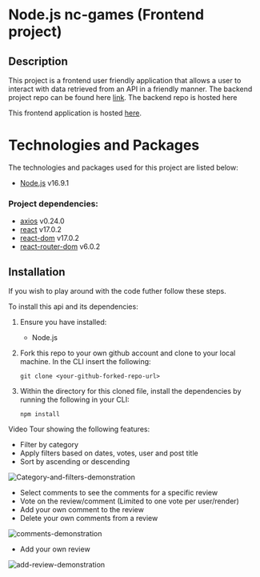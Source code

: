 # Node.js nc-games (Frontend project)

## Description

This project is a frontend user friendly application that allows a user to interact with data retrieved from an API in a friendly manner. The backend project repo can be found here [link](https://github.com/WillWatkins/JS-Backend-project). The backend repo is hosted here

This frontend application is hosted [here](https://will-js-front-end-project.netlify.app/).

# Technologies and Packages

The technologies and packages used for this project are listed below:

- [Node.js](https://nodejs.org/en/) v16.9.1

### Project dependencies:

- [axios](https://www.npmjs.com/package/axios) v0.24.0
- [react](https://reactjs.org) v17.0.2
- [react-dom](https://reactjs.org/docs/react-dom.html) v17.0.2
- [react-router-dom](https://v5.reactrouter.com/web/guides/quick-start) v6.0.2

## Installation

If you wish to play around with the code futher follow these steps.

To install this api and its dependencies:

1.  Ensure you have installed:
    - Node.js
2.  Fork this repo to your own github account and clone to your local machine. In the CLI insert the following:

        git clone <your-github-forked-repo-url>

3.  Within the directory for this cloned file, install the dependencies by running the following in your CLI:

        npm install

Video Tour showing the following features:

- Filter by category
- Apply filters based on dates, votes, user and post title
- Sort by ascending or descending

![Category-and-filters-demonstration](https://github.com/WillWatkins/front-end-project/blob/main/gifs/catgegoryFilters.gif)

- Select comments to see the comments for a specific review
- Vote on the review/comment (Limited to one vote per user/render)
- Add your own comment to the review
- Delete your own comments from a review

![comments-demonstration](https://github.com/WillWatkins/front-end-project/blob/main/gifs/comments.gif)

- Add your own review

![add-review-demonstration](https://github.com/WillWatkins/front-end-project/blob/main/gifs/reviews.gif)
